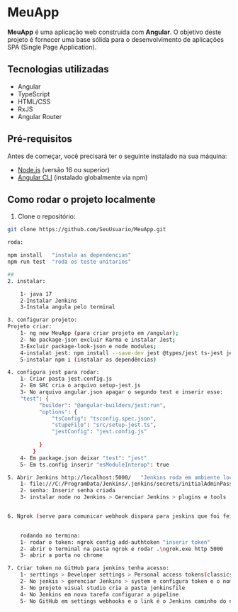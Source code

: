 # MeuApp

**MeuApp** é uma aplicação web construída com **Angular**. O objetivo deste projeto é fornecer uma base sólida para o desenvolvimento de aplicações SPA (Single Page Application).

## Tecnologias utilizadas

- Angular
- TypeScript
- HTML/CSS
- RxJS
- Angular Router

## Pré-requisitos

Antes de começar, você precisará ter o seguinte instalado na sua máquina:

- [Node.js](https://nodejs.org/) (versão 16 ou superior)
- [Angular CLI](https://angular.io/cli) (instalado globalmente via npm)

## Como rodar o projeto localmente

1. Clone o repositório:

```bash
git clone https://github.com/SeuUsuario/MeuApp.git

roda:

npm install   "instala as dependencias"  
npm run test  "roda os teste unitarios"

## 
2. instalar:

    1- java 17
    2-Instalar Jenkins
    3-Instala angula pelo terminal

3. configurar projeto:
Projeto criar:
    1- ng new MeuApp (para criar projeto em /angular);
    2- No package-json excluir Karma e instalar Jest;
    3-Excluir package-look-json e node modules;
    4-instalat jest: npm install --save-dev jest @types/jest ts-jest jest-preset-angular
    5-instalar npm i (instalar as dependências)

4. configura jest para rodar:
    1- Criar pasta jest.config.js
    2- Em SRC cria o arquivo setup-jest.js
    3- No arquivo angular.json apagar o segundo test e inserir esse:
    "test": {
          "builder": "@angular-builders/jest:run",
          "options": {
              "tsConfig": "tsconfig.spec.json",
              "stupeFile": "src/setup-jest.ts",
              "jestConfig": "jest.config.js"
            
          }
        }
    4- Em package.json deixar "test": "jest"
    5- Em ts.config inserir "esModuleInterop": true

5. Abrir Jenkins http://localhost:5000/   "Jenkins roda em ambiente local"
    1- file:///C:/ProgramData/Jenkins/.jenkins/secrets/initialAdminPassword  para pegar a senha
    2- senha: Inserir senha criada
    3- instalar node no Jenkins > Gerenciar Jenkins > plugins e tools


6. Ngrok (serve para comunicar webhook dispara para jeskins que foi feito o commit no GitHub ai ele roda a  pipeline)
    

    rodando no termina:
    1- rodar o token: ngrok config add-authtoken "inserir token"
    2- abrir o terminal na pasta ngrok e rodar .\ngrok.exe http 5000
    3- abrir a porta no chrome

7. Criar token no GitHub para jenkins tenha acesso:
    1- serttings > Developer settings > Personal access tokens(classics) e seta repôs e gerar token 
    2- No jenkis > gerenciar Jenkins > system e configura token e o nome da pipeline é 'meuapp_ci'
    3- No projeto visual studio cria a pasta jenkinsfile
    4- No Jenkins em nova tarefa configurar a pipeline
    5- No GitHub em settings webhooks e o link é o Jenkins caminho do nrok do terminal;


